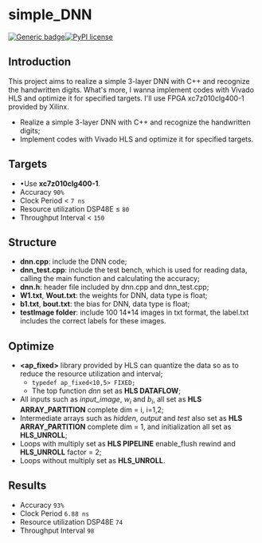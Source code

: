 # simple_DNN

[![Generic badge](https://img.shields.io/badge/Optimize-Achieved-<COLOR>.svg)](https://shields.io/)[![PyPI license](https://img.shields.io/pypi/l/ansicolortags.svg)](https://pypi.python.org/pypi/ansicolortags/)

## Introduction

This project aims to realize a simple 3-layer DNN with C++ and recognize the handwritten digits. What's more, I wanna implement codes with Vivado HLS and optimize it for specified targets. I'll use FPGA xc7z010clg400-1 provided by Xilinx. 

- Realize a simple 3-layer DNN with C++ and recognize the handwritten digits;
- Implement codes with Vivado HLS and optimize it for specified targets.

## Targets

- •Use **xc7z010clg400-1**.
- Accuracy `90%` 
- Clock Period < `7 ns` 
- Resource utilization DSP48E ≤ `80`
- Throughput Interval < `150`

## Structure

- **dnn.cpp**: include the DNN code;
- **dnn_test.cpp**: include the test bench, which is used for reading data, calling the main function and calculating the accuracy;
- **dnn.h**: header file included by dnn.cpp and dnn_test.cpp;
- **W1.txt**, **Wout.txt**: the weights for DNN, data type is float;
- **b1.txt**, **bout.txt**: the bias for DNN, data type is float;
- **testImage folder**: include 100 14*14 images in txt format, the label.txt includes the correct labels for these images.

## Optimize
- **<ap_fixed>** library provided by HLS can quantize the data so as to reduce the resource utilization and interval;
  - `typedef ap_fixed<10,5> FIXED;`
  - The top function *dnn* set as **HLS DATAFLOW**;
- All inputs such as *input_image*, *w<sub>i</sub>* and *b<sub>i</sub>*, all set as **HLS ARRAY_PARTITION** complete dim = i, i=1,2;
- Intermediate arrays such as *hidden*, *output* and *test* also set as **HLS ARRAY_PARTITION** complete dim = 1, and initialization all set as **HLS_UNROLL**;
- Loops with multiply set as **HLS PIPELINE** enable_flush rewind and **HLS_UNROLL** factor = 2;
- Loops without multiply set as **HLS_UNROLL**.

## Results

- Accuracy `93%` 
- Clock Period `6.88 ns` 
- Resource utilization DSP48E `74`
- Throughput Interval `98`